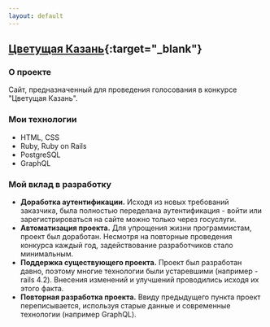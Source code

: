 ```yaml
---
layout: default
---
```

## [Цветущая Казань](https://flowers.kzn.ru/){:target="_blank"}

### О проекте
Сайт, предназначенный для проведения голосования в конкурсе "Цветущая Казань".

### Мои технологии
- HTML, CSS
- Ruby, Ruby on Rails
- PostgreSQL
- GraphQL

### Мой вклад в разработку
- **Доработка аутентификации.**
  Исходя из новых требований заказчика, была полностью переделана аутентификация - войти или зарегистрироваться на сайте можно только через госуслуги.
- **Автоматизация проекта.**
  Для упрощения жизни программистам, проект был доработан. Несмотря на повторные проведения конкурса каждый год, задействование разработчиков стало минимальным.
- **Поддержка существующего проекта.**
  Проект был разработан давно, поэтому многие технологии были устаревшими (например - rails 4.2). Внесения изменений и улучшений проводились исходя их этого факта.
- **Повторная разработка проекта.**
  Ввиду предыдущего пункта проект переписывается, используя старые данные и современные технологии (например GraphQL).
